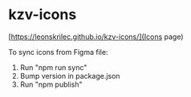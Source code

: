 # kzv-icons

[https://leonskrilec.github.io/kzv-icons/](Icons page)

To sync icons from Figma file:

1. Run "npm run sync"
2. Bump version in package.json
3. Run "npm publish"
